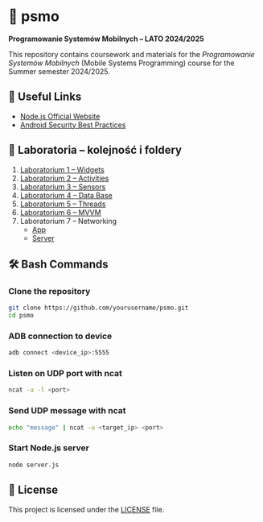 
# 📱 psmo  
**Programowanie Systemów Mobilnych – LATO 2024/2025**

This repository contains coursework and materials for the *Programowanie Systemów Mobilnych* (Mobile Systems Programming) course for the Summer semester 2024/2025.

## 🔗 Useful Links
- [Node.js Official Website](https://nodejs.org/)
- [Android Security Best Practices](https://developer.android.com/privacy-and-security/security-config)

## 🧪 Laboratoria – kolejność i foldery
1. [Laboratorium 1 – Widgets](./FiveWidgetsApp)
2. [Laboratorium 2 – Activities](./ThreeActivityApp)
3. [Laboratorium 3 – Sensors](./ThreeSensorsApp)
4. [Laboratorium 4 – Data Base](./simpleDbApp)
5. [Laboratorium 5 – Threads](./ConcurrentApp)
6. [Laboratorium 6 – MVVM](./mvvmDbapp)
7. Laboratorium 7 – Networking  
   - [App](./NetworkApp)  
   - [Server](./post-api-server)

## 🛠️ Bash Commands

### Clone the repository
```bash
git clone https://github.com/yourusername/psmo.git
cd psmo
```

### ADB connection to device
```bash
adb connect <device_ip>:5555
```

### Listen on UDP port with ncat
```bash
ncat -u -l <port>
```

### Send UDP message with ncat
```bash
echo "message" | ncat -u <target_ip> <port>
```

### Start Node.js server
```bash
node server.js
```

## 📄 License
This project is licensed under the [LICENSE](./LICENSE) file.
